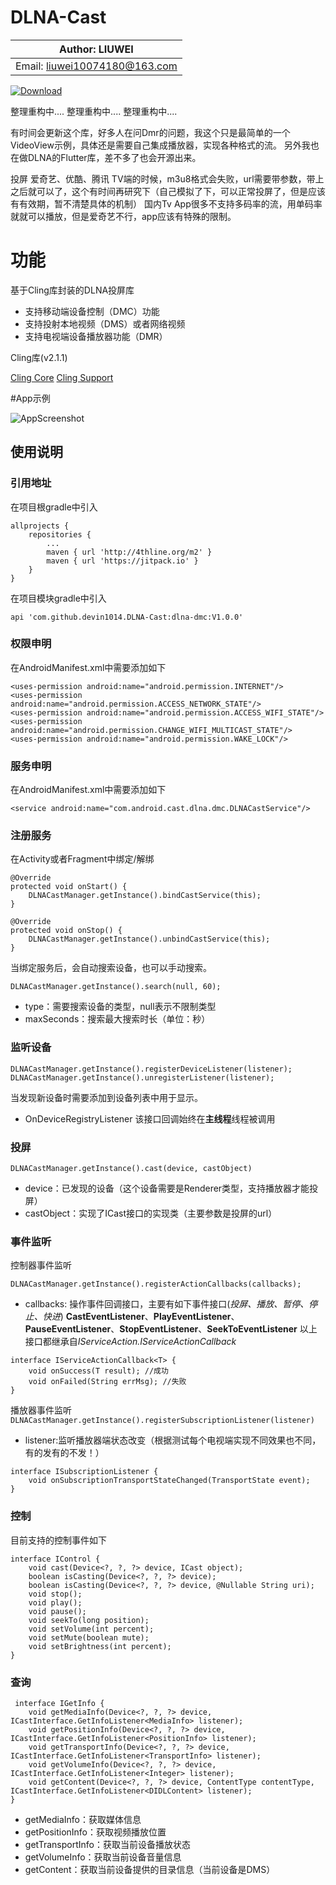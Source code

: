 # DLNA-Cast

|        Author: LIUWEI         |
|-------------------------------|
| Email: liuwei10074180@163.com |

[![Download](https://jitpack.io/v/devin1014/DLNA-Cast.svg)](https://jitpack.io/#devin1014/DLNA-Cast)

整理重构中....
整理重构中....
整理重构中....

有时间会更新这个库，好多人在问Dmr的问题，我这个只是最简单的一个VideoView示例，具体还是需要自己集成播放器，实现各种格式的流。
另外我也在做DLNA的Flutter库，差不多了也会开源出来。

投屏 爱奇艺、优酷、腾讯 TV端的时候，m3u8格式会失败，url需要带参数，带上之后就可以了，这个有时间再研究下（自己模拟了下，可以正常投屏了，但是应该有有效期，暂不清楚具体的机制）
国内Tv App很多不支持多码率的流，用单码率就就可以播放，但是爱奇艺不行，app应该有特殊的限制。

# 功能

基于Cling库封装的DLNA投屏库
* 支持移动端设备控制（DMC）功能
* 支持投射本地视频（DMS）或者网络视频
* 支持电视端设备播放器功能（DMR）

Cling库(v2.1.1) 

[Cling Core](http://4thline.org/projects/cling/core/manual/cling-core-manual.xhtml)
[Cling Support](http://4thline.org/projects/cling/support/manual/cling-support-manual.xhtml)


#App示例


![AppScreenshot](https://raw.githubusercontent.com/devin1014/DLNA-Cast/master/screen/device-2021-05-13-155608.png)

## 使用说明
### 引用地址
在项目根gradle中引入
```
allprojects {
	repositories {
		...
        maven { url 'http://4thline.org/m2' }
		maven { url 'https://jitpack.io' }
	}
}
```
在项目模块gradle中引入

```
api 'com.github.devin1014.DLNA-Cast:dlna-dmc:V1.0.0'
```

### 权限申明
在AndroidManifest.xml中需要添加如下

```
<uses-permission android:name="android.permission.INTERNET"/>
<uses-permission android:name="android.permission.ACCESS_NETWORK_STATE"/>
<uses-permission android:name="android.permission.ACCESS_WIFI_STATE"/>
<uses-permission android:name="android.permission.CHANGE_WIFI_MULTICAST_STATE"/>
<uses-permission android:name="android.permission.WAKE_LOCK"/>
```

### 服务申明
在AndroidManifest.xml中需要添加如下

```
<service android:name="com.android.cast.dlna.dmc.DLNACastService"/>
```

### 注册服务
在Activity或者Fragment中绑定/解绑
```
@Override
protected void onStart() {        
    DLNACastManager.getInstance().bindCastService(this);
}

@Override
protected void onStop() {
    DLNACastManager.getInstance().unbindCastService(this);
}
```

当绑定服务后，会自动搜索设备，也可以手动搜索。
```
DLNACastManager.getInstance().search(null, 60);
```
* type：需要搜索设备的类型，null表示不限制类型
* maxSeconds：搜索最大搜索时长（单位：秒）

### 监听设备
```
DLNACastManager.getInstance().registerDeviceListener(listener);
DLNACastManager.getInstance().unregisterListener(listener);
```
当发现新设备时需要添加到设备列表中用于显示。
* OnDeviceRegistryListener 该接口回调始终在**主线程**线程被调用

### 投屏

```
DLNACastManager.getInstance().cast(device, castObject)
```

* device：已发现的设备（这个设备需要是Renderer类型，支持播放器才能投屏）
* castObject：实现了ICast接口的实现类（主要参数是投屏的url）

### 事件监听
控制器事件监听

```
DLNACastManager.getInstance().registerActionCallbacks(callbacks);
```
* callbacks: 操作事件回调接口，主要有如下事件接口(*投屏、播放、暂停、停止、快进*)
 **CastEventListener**、**PlayEventListener**、**PauseEventListener**、**StopEventListener**、**SeekToEventListener**
以上接口都继承自*IServiceAction.IServiceActionCallback<Long>* 

```
interface IServiceActionCallback<T> {
    void onSuccess(T result); //成功
    void onFailed(String errMsg); //失败
}
```

播放器事件监听
`DLNACastManager.getInstance().registerSubscriptionListener(listener)`
* listener:监听播放器端状态改变（根据测试每个电视端实现不同效果也不同，有的发有的不发！）

```
interface ISubscriptionListener {
    void onSubscriptionTransportStateChanged(TransportState event);
}
```
### 控制
目前支持的控制事件如下

```
interface IControl {
    void cast(Device<?, ?, ?> device, ICast object);
    boolean isCasting(Device<?, ?, ?> device);
    boolean isCasting(Device<?, ?, ?> device, @Nullable String uri);
    void stop();
    void play();
    void pause();
    void seekTo(long position);
    void setVolume(int percent);
    void setMute(boolean mute);
    void setBrightness(int percent);
}
```
### 查询

```
 interface IGetInfo {
    void getMediaInfo(Device<?, ?, ?> device, ICastInterface.GetInfoListener<MediaInfo> listener);
    void getPositionInfo(Device<?, ?, ?> device, ICastInterface.GetInfoListener<PositionInfo> listener);
    void getTransportInfo(Device<?, ?, ?> device, ICastInterface.GetInfoListener<TransportInfo> listener);
    void getVolumeInfo(Device<?, ?, ?> device, ICastInterface.GetInfoListener<Integer> listener);
    void getContent(Device<?, ?, ?> device, ContentType contentType, ICastInterface.GetInfoListener<DIDLContent> listener);
}
```
* getMediaInfo：获取媒体信息
* getPositionInfo：获取视频播放位置
* getTransportInfo：获取当前设备播放状态
* getVolumeInfo：获取当前设备音量信息
* getContent：获取当前设备提供的目录信息（当前设备是DMS）
